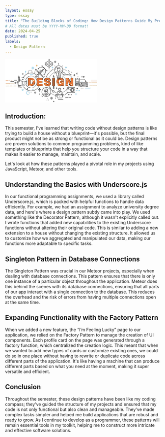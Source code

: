 ```yaml
---
layout: essay
type: essay
title: "The Building Blocks of Coding: How Design Patterns Guide My Projects"
# All dates must be YYYY-MM-DD format!
date: 2024-04-25
published: true
labels:
  - Design Pattern
---
```


<img width="300px" class="rounded float-start pe-4" src="../img/Design.png">

## Introduction:
This semester, I've learned that writing code without design patterns is like trying to build a house without a blueprint—it's possible, but the final product might not be as strong or functional as it could be. Design patterns are proven solutions to common programming problems, kind of like templates or blueprints that help you structure your code in a way that makes it easier to manage, maintain, and scale.

Let's look at how these patterns played a pivotal role in my projects using JavaScript, Meteor, and other tools.

## Understanding the Basics with Underscore.js
In our functional programming assignments, we used a library called Underscore.js, which is packed with helpful functions to handle data efficiently. For example, we had an assignment to analyze university degree data, and here's where a design pattern subtly came into play. We used something like the Decorator Pattern, although it wasn't explicitly called out. I wrote functions that added new capabilities to the existing Underscore functions without altering their original code. This is similar to adding a new extension to a house without changing the existing structure. It allowed us to customize how we aggregated and manipulated our data, making our functions more adaptable to specific tasks.

## Singleton Pattern in Database Connections
The Singleton Pattern was crucial in our Meteor projects, especially when dealing with database connections. This pattern ensures that there is only one instance of a particular object throughout the application. Meteor does this behind the scenes with its database connections, ensuring that all parts of our app interact with a single connection to the database. This reduces the overhead and the risk of errors from having multiple connections open at the same time.

## Expanding Functionality with the Factory Pattern
When we added a new feature, the “I’m Feeling Lucky” page to our application, we relied on the Factory Pattern to manage the creation of UI components. Each profile card on the page was generated through a factory function, which centralized the creation logic. This meant that when we wanted to add new types of cards or customize existing ones, we could do so in one place without having to rewrite or duplicate code across different parts of the application. It's like having a machine that can produce different parts based on what you need at the moment, making it super versatile and efficient.

## Conclusion
Throughout the semester, these design patterns have been like my coding compass; they've guided the structure of my projects and ensured that my code is not only functional but also clean and manageable. They've made complex tasks simpler and helped me build applications that are robust and ready to grow. As I continue to develop as a programmer, these patterns will remain essential tools in my toolkit, helping me to construct more intricate and effective software solutions.
